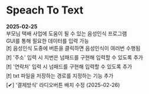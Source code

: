 # Speach To Text

**2025-02-25**  
부모님 택배 사업에 도움이 될 수 있는 음성인식 프로그램  
GUI를 통해 필요한 데이터를 입력 가능  
[❗] 음성인식 도중에 버튼을 클릭하면 음성인식이 여러번 수행됨  
[❗] '주소' 입력 시 지번은 넘패드를 구현해 입력할 수 있도록 추가  
[❗] '연락처' 입력 시 넘패드를 구현해 입력할 수 있도록 추가  
[❗] txt 파일을 저장하는 경로를 지정하는 기능 추가  
[✔] '결제방식' 라디오버튼 배치 수정 (2025-02-26)  